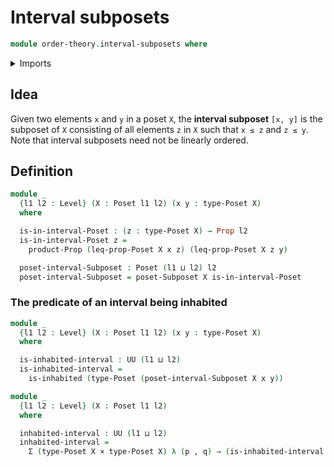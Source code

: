 # Interval subposets

```agda
module order-theory.interval-subposets where
```

<details><summary>Imports</summary>

```agda
open import foundation.dependent-pair-types
open import foundation.inhabited-types
open import foundation.propositions
open import foundation.universe-levels

open import foundation-core.cartesian-product-types

open import order-theory.posets
open import order-theory.subposets
```

</details>

## Idea

Given two elements `x` and `y` in a poset `X`, the **interval subposet**
`[x, y]` is the subposet of `X` consisting of all elements `z` in `X` such that
`x ≤ z` and `z ≤ y`. Note that interval subposets need not be linearly ordered.

## Definition

```agda
module _
  {l1 l2 : Level} (X : Poset l1 l2) (x y : type-Poset X)
  where

  is-in-interval-Poset : (z : type-Poset X) → Prop l2
  is-in-interval-Poset z =
    product-Prop (leq-prop-Poset X x z) (leq-prop-Poset X z y)

  poset-interval-Subposet : Poset (l1 ⊔ l2) l2
  poset-interval-Subposet = poset-Subposet X is-in-interval-Poset
```

### The predicate of an interval being inhabited

```agda
module _
  {l1 l2 : Level} (X : Poset l1 l2) (x y : type-Poset X)
  where

  is-inhabited-interval : UU (l1 ⊔ l2)
  is-inhabited-interval =
    is-inhabited (type-Poset (poset-interval-Subposet X x y))

module _
  {l1 l2 : Level} (X : Poset l1 l2)
  where

  inhabited-interval : UU (l1 ⊔ l2)
  inhabited-interval =
    Σ (type-Poset X × type-Poset X) λ (p , q) → (is-inhabited-interval X p q)
```
